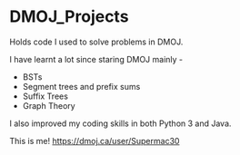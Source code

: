 # DMOJ_Projects
Holds code I used to solve problems in DMOJ.

I have learnt a lot since staring DMOJ mainly - 
- BSTs
- Segment trees and prefix sums
- Suffix Trees
- Graph Theory

I also improved my coding skills in both Python 3 and Java.

This is me!
https://dmoj.ca/user/Supermac30
